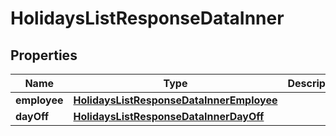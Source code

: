 

# HolidaysListResponseDataInner


## Properties

| Name | Type | Description | Notes |
|------------ | ------------- | ------------- | -------------|
|**employee** | [**HolidaysListResponseDataInnerEmployee**](HolidaysListResponseDataInnerEmployee.md) |  |  [optional] |
|**dayOff** | [**HolidaysListResponseDataInnerDayOff**](HolidaysListResponseDataInnerDayOff.md) |  |  [optional] |



